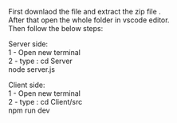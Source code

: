 First downlaod the file and extract the zip file .                                                                          
After that open the whole folder in vscode editor.                                                                        
Then follow the below steps:
                                                             
Server side:                                                                  
1 - Open new terminal                                                           
2 - type : 
          cd Server                                                                                   
                                                    node server.js                                                                 
                 
Client side:                                                                 
1 - Open new terminal                                             
2 - type : cd Client/src                                                   
           npm run dev                                                          


          
